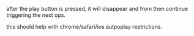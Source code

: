 after the play button is pressed, it will disappear and from then continue triggering the next ops.

this should help with chrome/safari/ios autpoplay restrictions.